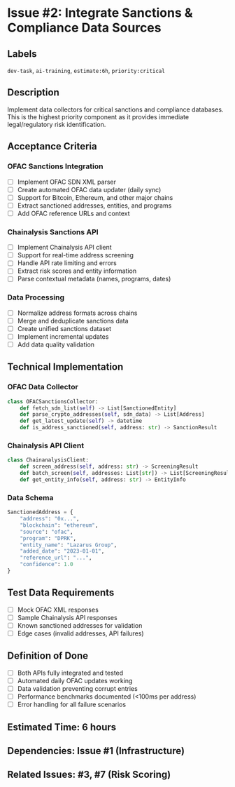# Issue #2: Integrate Sanctions & Compliance Data Sources

## Labels
`dev-task`, `ai-training`, `estimate:6h`, `priority:critical`

## Description
Implement data collectors for critical sanctions and compliance databases. This is the highest priority component as it provides immediate legal/regulatory risk identification.

## Acceptance Criteria

### OFAC Sanctions Integration
- [ ] Implement OFAC SDN XML parser
- [ ] Create automated OFAC data updater (daily sync)
- [ ] Support for Bitcoin, Ethereum, and other major chains
- [ ] Extract sanctioned addresses, entities, and programs
- [ ] Add OFAC reference URLs and context

### Chainalysis Sanctions API
- [ ] Implement Chainalysis API client
- [ ] Support for real-time address screening
- [ ] Handle API rate limiting and errors
- [ ] Extract risk scores and entity information
- [ ] Parse contextual metadata (names, programs, dates)

### Data Processing
- [ ] Normalize address formats across chains
- [ ] Merge and deduplicate sanctions data
- [ ] Create unified sanctions dataset
- [ ] Implement incremental updates
- [ ] Add data quality validation

## Technical Implementation

### OFAC Data Collector
```python
class OFACSanctionsCollector:
    def fetch_sdn_list(self) -> List[SanctionedEntity]
    def parse_crypto_addresses(self, sdn_data) -> List[Address]
    def get_latest_update(self) -> datetime
    def is_address_sanctioned(self, address: str) -> SanctionResult
```

### Chainalysis API Client
```python
class ChainanalysisClient:
    def screen_address(self, address: str) -> ScreeningResult
    def batch_screen(self, addresses: List[str]) -> List[ScreeningResult]
    def get_entity_info(self, address: str) -> EntityInfo
```

### Data Schema
```python
SanctionedAddress = {
    "address": "0x...",
    "blockchain": "ethereum",
    "source": "ofac",
    "program": "DPRK",
    "entity_name": "Lazarus Group",
    "added_date": "2023-01-01",
    "reference_url": "...",
    "confidence": 1.0
}
```

## Test Data Requirements
- [ ] Mock OFAC XML responses
- [ ] Sample Chainalysis API responses  
- [ ] Known sanctioned addresses for validation
- [ ] Edge cases (invalid addresses, API failures)

## Definition of Done
- [ ] Both APIs fully integrated and tested
- [ ] Automated daily OFAC updates working
- [ ] Data validation preventing corrupt entries
- [ ] Performance benchmarks documented (<100ms per address)
- [ ] Error handling for all failure scenarios

## Estimated Time: 6 hours

## Dependencies: Issue #1 (Infrastructure)

## Related Issues: #3, #7 (Risk Scoring)
